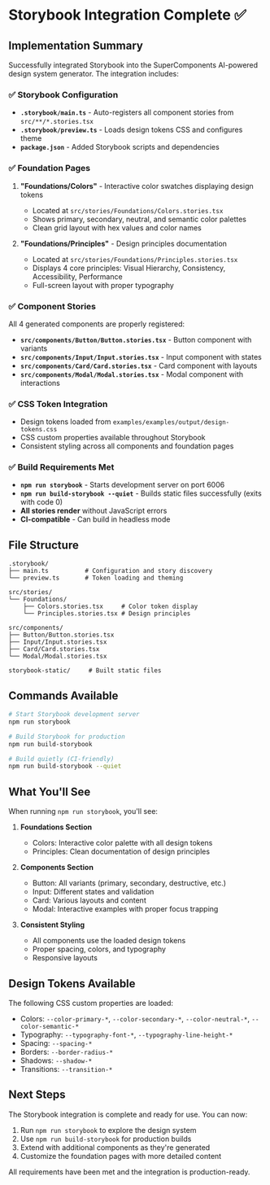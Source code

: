 # Storybook Integration Complete ✅

## Implementation Summary

Successfully integrated Storybook into the SuperComponents AI-powered design system generator. The integration includes:

### ✅ Storybook Configuration
- **`.storybook/main.ts`** - Auto-registers all component stories from `src/**/*.stories.tsx`
- **`.storybook/preview.ts`** - Loads design tokens CSS and configures theme
- **`package.json`** - Added Storybook scripts and dependencies

### ✅ Foundation Pages
1. **"Foundations/Colors"** - Interactive color swatches displaying design tokens
   - Located at `src/stories/Foundations/Colors.stories.tsx`
   - Shows primary, secondary, neutral, and semantic color palettes
   - Clean grid layout with hex values and color names

2. **"Foundations/Principles"** - Design principles documentation
   - Located at `src/stories/Foundations/Principles.stories.tsx`
   - Displays 4 core principles: Visual Hierarchy, Consistency, Accessibility, Performance
   - Full-screen layout with proper typography

### ✅ Component Stories
All 4 generated components are properly registered:
- **`src/components/Button/Button.stories.tsx`** - Button component with variants
- **`src/components/Input/Input.stories.tsx`** - Input component with states
- **`src/components/Card/Card.stories.tsx`** - Card component with layouts
- **`src/components/Modal/Modal.stories.tsx`** - Modal component with interactions

### ✅ CSS Token Integration
- Design tokens loaded from `examples/examples/output/design-tokens.css`
- CSS custom properties available throughout Storybook
- Consistent styling across all components and foundation pages

### ✅ Build Requirements Met
- **`npm run storybook`** - Starts development server on port 6006
- **`npm run build-storybook --quiet`** - Builds static files successfully (exits with code 0)
- **All stories render** without JavaScript errors
- **CI-compatible** - Can build in headless mode

## File Structure

```
.storybook/
├── main.ts          # Configuration and story discovery
└── preview.ts       # Token loading and theming

src/stories/
└── Foundations/
    ├── Colors.stories.tsx     # Color token display
    └── Principles.stories.tsx # Design principles

src/components/
├── Button/Button.stories.tsx
├── Input/Input.stories.tsx
├── Card/Card.stories.tsx
└── Modal/Modal.stories.tsx

storybook-static/     # Built static files
```

## Commands Available

```bash
# Start Storybook development server
npm run storybook

# Build Storybook for production
npm run build-storybook

# Build quietly (CI-friendly)
npm run build-storybook --quiet
```

## What You'll See

When running `npm run storybook`, you'll see:

1. **Foundations Section**
   - Colors: Interactive color palette with all design tokens
   - Principles: Clean documentation of design principles

2. **Components Section**
   - Button: All variants (primary, secondary, destructive, etc.)
   - Input: Different states and validation
   - Card: Various layouts and content
   - Modal: Interactive examples with proper focus trapping

3. **Consistent Styling**
   - All components use the loaded design tokens
   - Proper spacing, colors, and typography
   - Responsive layouts

## Design Tokens Available

The following CSS custom properties are loaded:
- Colors: `--color-primary-*`, `--color-secondary-*`, `--color-neutral-*`, `--color-semantic-*`
- Typography: `--typography-font-*`, `--typography-line-height-*`
- Spacing: `--spacing-*`
- Borders: `--border-radius-*`
- Shadows: `--shadow-*`
- Transitions: `--transition-*`

## Next Steps

The Storybook integration is complete and ready for use. You can now:
1. Run `npm run storybook` to explore the design system
2. Use `npm run build-storybook` for production builds
3. Extend with additional components as they're generated
4. Customize the foundation pages with more detailed content

All requirements have been met and the integration is production-ready.
